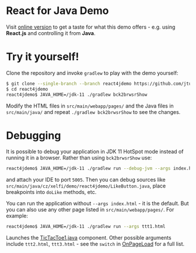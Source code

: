 # React for Java Demo

Visit [online version](http://xelfi.cz/react4jdemo/) to get a taste for what 
this demo offers - e.g. using __React.js__ and controlling it from __Java__.

# Try it yourself!

Clone the repository and invoke `gradlew` to play with the demo yourself:

```bash
$ git clone --single-branch --branch react4jdemo https://github.com/jtulach/netbeans-html4j react4jdemo
$ cd react4jdemo
react4jdemo$ JAVA_HOME=/jdk-11 ./gradlew bck2brwsrShow
```

Modify the HTML files in `src/main/webapp/pages/` and the Java files
in `src/main/java/` and repeat `./gradlew bck2brwsrShow` to see the changes.

# Debugging

It is possible to debug your application in JDK 11 HotSpot mode instead of running
it in a browser. Rather than using `bck2brwsrShow` use:

```bash
react4jdemo$ JAVA_HOME=/jdk-11 ./gradlew run --debug-jvm --args index.html
```

and attach your IDE to port `5005`. Then you can debug sources like
`src/main/java/cz/xelfi/demo/react4jdemo/LikeButton.java`, place breakpoints
into `doLike` methods, etc.

You can run the application without `--args index.html` - it is the default. 
But you can also use any other page listed in `src/main/webapp/pages/`. For 
example:

```bash
react4jdemo$ JAVA_HOME=/jdk-11 ./gradlew run --args ttt1.html
```

Launches the 
[TicTacToe1.java](https://github.com/jtulach/netbeans-html4j/blob/react4jdemo/src/main/java/cz/xelfi/demo/react4jdemo/TicTacToe1.java)
component. Other possible arguments include
`ttt2.html`, `ttt3.html` - see the `switch` in 
[OnPageLoad](https://github.com/jtulach/netbeans-html4j/blob/react4jdemo/src/main/java/cz/xelfi/demo/react4jdemo/OnPageLoad.java)
for a full list.